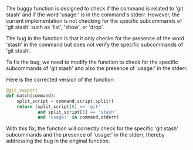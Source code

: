 The buggy function is designed to check if the command is related to 'git stash' and if the word 'usage:' is in the command's stderr. However, the current implementation is not checking for the specific subcommands of 'git stash' such as 'list', 'show', or 'drop'.

The bug in the function is that it only checks for the presence of the word 'stash' in the command but does not verify the specific subcommands of 'git stash'.

To fix the bug, we need to modify the function to check for the specific subcommands of 'git stash' and also the presence of 'usage:' in the stderr.

Here is the corrected version of the function:
```python
@git_support
def match(command):
    split_script = command.script.split()
    return (split_script[0] == 'git'
            and split_script[1] == 'stash'
            and 'usage:' in command.stderr)
```

With this fix, the function will correctly check for the specific 'git stash' subcommands and the presence of 'usage:' in the stderr, thereby addressing the bug in the original function.